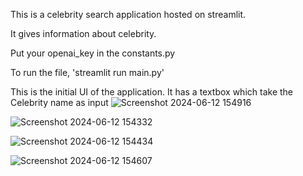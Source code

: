This is a celebrity search application hosted on streamlit.

It gives information about celebrity.

Put your openai_key in the constants.py

To run the file, 'streamlit run main.py'

This is the initial UI of the application. It has a textbox which take the Celebrity name as input
![Screenshot 2024-06-12 154916](https://github.com/Shreya-khandelwal/Celebrity_Search_Application/assets/42573000/c43f8387-a47d-4d60-92a9-c5d26ee51b85)


![Screenshot 2024-06-12 154332](https://github.com/Shreya-khandelwal/Celebrity_Search_Application/assets/42573000/da9174e8-2e82-4e32-8656-b2275c291fdc)


![Screenshot 2024-06-12 154434](https://github.com/Shreya-khandelwal/Celebrity_Search_Application/assets/42573000/0013045f-0336-40cc-8a58-594597f1400a)


![Screenshot 2024-06-12 154607](https://github.com/Shreya-khandelwal/Celebrity_Search_Application/assets/42573000/92203058-f772-428e-8df0-b1020a3ab007)




